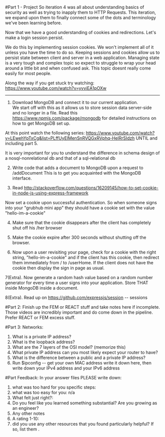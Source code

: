 #Part 1 - Project
So iteration 4 was all about understanding basics of security as well as trying to inapply them to HTTP Requests.
This iteration, we expand upon them to finally connect some of the dots and terminology we've been learning before.

Now that we have a good understanding of cookies and redirections. Let's make a login session persist.

We do this by implementing session cookies. We won't implement all of it unless you have the time to do so. Keeping sessions and cookies allow us to persist state between client and server in a web application. Managing state is a very tough and complex topic so expect to struggle to wrap your head around a little bit and when confused ask. This topic doesnt really come easily for most people.


Along the way if you get stuck try watching:
https://www.youtube.com/watch?v=yvviEA1pOXw

------
1. Download MongoDB and connect it to our current application.  
We start off with this as it allows us to store session data server-side and no longer in a file. Read this https://www.npmjs.com/package/mongodb for detailed instructions on how to get MongoDB set up. 

At this point watch the following series:
https://www.youtube.com/watch?v=LEwehYpTxCg&list=PLffUyEIMenSnRVQGxRVphq-HelRrSIdzh
UNTIL and including part 5.

It is very important for you to understand the difference in schema design of a nosql-nonrelational db and that of a sql-relational db

2. Write code that adds a document to MongoDB upon a request to /addDocument
This is to get you acquainted with the MongoDB interface.

3. Read http://stackoverflow.com/questions/16209145/how-to-set-cookie-in-node-js-using-express-framework  

Now set a cookie upon successful authentication. So when someone signs into your "grubhub mini app" they should have a cookie set with the value "hello-im-a-cookie"

4. Make sure that the cookie disappears after the client has completely shut off his /her browser

5. Make the cookie expire after 300 seconds without shutting off the browser.

6. Now upon a user revisiting your page, check for a cookie with the right string, "hello-im-a-cookie" and if the client has this cookie, then redirect them immediately from / to /userHome. If the client does not have the cookie then display the sign in page as usual.

7(Extra). Now generate a random hash value based on a random number generator for every time a user signs into your application. Store THAT inside MongoDB inside a document.

8(Extra). Read up on https://github.com/expressjs/session -- sessions

#Part 2:
Finish up the FEM or REACT stuff and take notes here if incomplete. Those videos are incredibly important and do come down in the pipeline. Prefer REACT or FEM excess stuff.

#Part 3:
Networks:
1. What is a private IP address?
2. What is the loopback address?
3. What are the 7 layers of the OSI model? (memorize this)
4. What private IP address can you most likely expect your router to have?
5. What is the difference between a public and a private IP address?
6. Run $ipconfig -- get your own MAC address write it down here, then write down your IPv4 address and your IPv6 address



#Part Feedback:
In your answer files PLEASE write down:

1. what was too hard for you specific steps:
2. what was too easy for you: n/a
3. What felt just right?:
4. Do you feel like you learned something substantial? Are you growing as an engineer? 
5. Any other notes
6. A rating 1-10:
7. did you use any other resources that you found particularly helpful? If so, list them .


